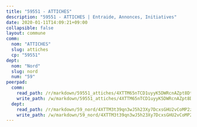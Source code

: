 ```yaml
---
title: "59551 - ATTICHES"
description: "59551 - ATTICHES | Entraide, Annonces, Initiatives"
date: 2020-01-11T14:09:21+09:00
collapsible: false
layout: commune
comm:
  nom: "ATTICHES"
  slug: attiches
  cp: "59551"
dept:
  nom: "Nord"
  slug: nord
  num: "59"
peerpad:
  comm:
    read_path: /r/markdown/59551_attiches/4XTTM65nTCD1uyyK5DWRcnAZpt8DtpE3mVHha9p7Y7F5tBhJx
    write_path: /w/markdown/59551_attiches/4XTTM65nTCD1uyyK5DWRcnAZpt8DtpE3mVHha9p7Y7F5tBhJx-K3TgUyHMLuvGH5Mz6m85x1XjTRrP6X2pL4w8ACMKdXxdVmegZMPMiBJinD5oWf84yKsLQ1ZKRu2vMAvPuGFQwv29VoX8jWFDNz2Qe1jYvuv21bwFTqwodDToCzrTRhM3FQEmxyBN
  dept:
    read_path: /r/markdown/59_nord/4XTTM3t39qn3wJ5h23Xy7DcxsGHU2vCoMP2z3iS4TUn3TrtdJ
    write_path: /w/markdown/59_nord/4XTTM3t39qn3wJ5h23Xy7DcxsGHU2vCoMP2z3iS4TUn3TrtdJ-K3TgTuZGkuZqXfr6fpmH7pGsMT6ndvZQMyRDze5QBt7XScLWHoBi246kLoDKpTH2Yo4f3AFSSJqGc2ozvNww7qPLqsDjpvahxCbQ6F5znbfjp6kVgaDcTYc9LyhwSfYuCevnvZUQ
---
```


